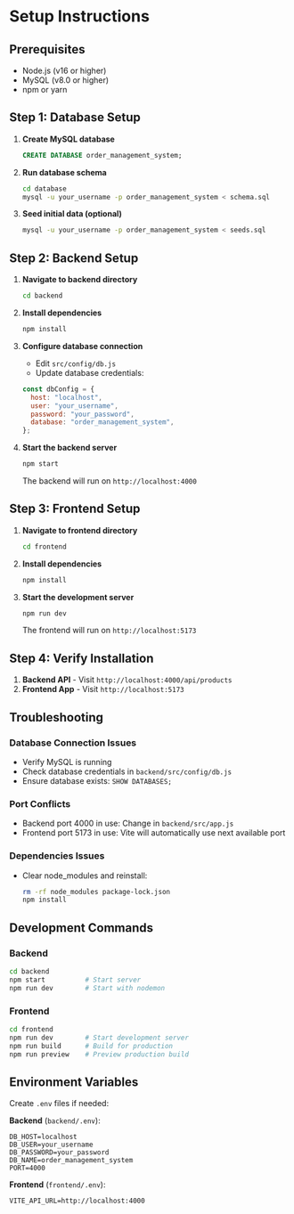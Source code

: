 # Setup Instructions

## Prerequisites

- Node.js (v16 or higher)
- MySQL (v8.0 or higher)
- npm or yarn

## Step 1: Database Setup

1. **Create MySQL database**

   ```sql
   CREATE DATABASE order_management_system;
   ```

2. **Run database schema**

   ```bash
   cd database
   mysql -u your_username -p order_management_system < schema.sql
   ```

3. **Seed initial data (optional)**
   ```bash
   mysql -u your_username -p order_management_system < seeds.sql
   ```

## Step 2: Backend Setup

1. **Navigate to backend directory**

   ```bash
   cd backend
   ```

2. **Install dependencies**

   ```bash
   npm install
   ```

3. **Configure database connection**

   - Edit `src/config/db.js`
   - Update database credentials:

   ```javascript
   const dbConfig = {
     host: "localhost",
     user: "your_username",
     password: "your_password",
     database: "order_management_system",
   };
   ```

4. **Start the backend server**
   ```bash
   npm start
   ```
   The backend will run on `http://localhost:4000`

## Step 3: Frontend Setup

1. **Navigate to frontend directory**

   ```bash
   cd frontend
   ```

2. **Install dependencies**

   ```bash
   npm install
   ```

3. **Start the development server**
   ```bash
   npm run dev
   ```
   The frontend will run on `http://localhost:5173`

## Step 4: Verify Installation

1. **Backend API** - Visit `http://localhost:4000/api/products`
2. **Frontend App** - Visit `http://localhost:5173`

## Troubleshooting

### Database Connection Issues

- Verify MySQL is running
- Check database credentials in `backend/src/config/db.js`
- Ensure database exists: `SHOW DATABASES;`

### Port Conflicts

- Backend port 4000 in use: Change in `backend/src/app.js`
- Frontend port 5173 in use: Vite will automatically use next available port

### Dependencies Issues

- Clear node_modules and reinstall:
  ```bash
  rm -rf node_modules package-lock.json
  npm install
  ```

## Development Commands

### Backend

```bash
cd backend
npm start          # Start server
npm run dev        # Start with nodemon
```

### Frontend

```bash
cd frontend
npm run dev        # Start development server
npm run build      # Build for production
npm run preview    # Preview production build
```

## Environment Variables

Create `.env` files if needed:

**Backend** (`backend/.env`):

```
DB_HOST=localhost
DB_USER=your_username
DB_PASSWORD=your_password
DB_NAME=order_management_system
PORT=4000
```

**Frontend** (`frontend/.env`):

```
VITE_API_URL=http://localhost:4000
```
